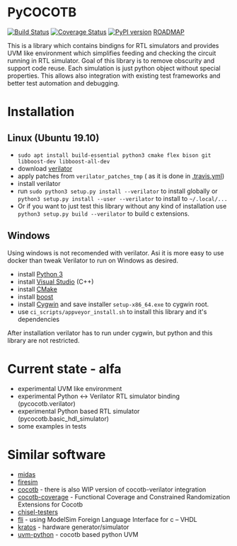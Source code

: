# PyCOCOTB

[![Build Status](https://travis-ci.org/Nic30/pycocotb.svg?branch=master)](https://travis-ci.org/Nic30/pycocotb)
[![Coverage Status](https://coveralls.io/repos/github/Nic30/pycocotb/badge.svg?branch=master)](https://coveralls.io/github/Nic30/pycocotb?branch=master)
[![PyPI version](https://badge.fury.io/py/pycocotb.svg)](http://badge.fury.io/py/pycocotb)
[ROADMAP](https://drive.google.com/file/d/1zyegLIf7VaBRyb-ED5vgOMmHzW4SRZLp/view?usp=sharing)


This is a library which contains bindigns for RTL simulators and provides UVM like environment which simplifies feeding and checking the circuit running in RTL simulator.
Goal of this library is to remove obscurity and support code reuse. Each simulation is just python object without special properties. This allows also integration with existing test frameworks and better test automation and debugging.


# Installation

## Linux (Ubuntu 19.10)

* `sudo apt install build-essential python3 cmake flex bison git libboost-dev libboost-all-dev`
* download [verilator](https://www.veripool.org/projects/verilator/wiki/Installing)
* apply patches from `verilator_patches_tmp` ( as it is done in [.travis.yml](https://github.com/Nic30/pycocotb/blob/master/.travis.yml#L50))
* install verilator
* run `sudo python3 setup.py install --verilator` to install globally or `python3 setup.py install --user --verilator` to install to `~/.local/...`
* Or if you want to just test this library without any kind of installation use `python3 setup.py build --verilator` to build c extensions.

## Windows

Using windows is not recomended with verilator. Asi it is more easy to use docker than tweak Verilator to run on Windows as desired.

* install [Python 3](https://www.python.org/downloads/)
* install [Visual Studio](https://visualstudio.microsoft.com/thank-you-downloading-visual-studio/?sku=Community&rel=15) (C++)
* install [CMake](https://cmake.org/)
* install [boost](https://www.boost.org/doc/libs/1_69_0/more/getting_started/windows.html)
* install [Cygwin](https://cygwin.com/install.html) and save installer `setup-x86_64.exe` to cygwin root.
* use `ci_scripts/appveyor_install.sh` to install this library and it's dependencies

After installation verilator has to run under cygwin, but python and this library are not restricted.



# Current state - alfa
* experimental UVM like environment
* experimental Python <-> Verilator RTL simulator binding (pycocotb.verilator)
* experimental Python based RTL simulator (pycocotb.basic_hdl_simulator)
* some examples in tests


# Similar software

* [midas](https://github.com/ucb-bar/midas)
* [firesim](https://github.com/firesim/firesim)
* [cocotb](https://github.com/cocotb/cocotb) - there is also WIP version of cocotb-verilator integration
* [cocotb-coverage](https://github.com/mciepluc/cocotb-coverage) - Functional Coverage and Constrained Randomization Extensions for Cocotb 
* [chisel-testers](https://github.com/freechipsproject/chisel-testers)
* [fli](https://github.com/andrepool/fli) - using ModelSim Foreign Language Interface for c – VHDL
* [kratos](https://github.com/Kuree/kratos) - hardware generator/simulator
* [uvm-python](https://github.com/tpoikela/uvm-python) - cocotb based python UVM

